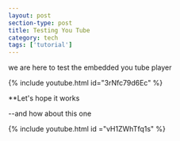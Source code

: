 ```yaml
---
layout: post
section-type: post
title: Testing You Tube
category: tech
tags: ['tutorial']
---
```


we are here to test the embedded you tube player


{% include youtube.html id="3rNfc79d6Ec" %}

 
  
**Let's hope it works

--and how about this one

{% include youtube.html id ="vH1ZWhTfq1s" %}